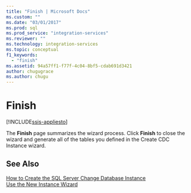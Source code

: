 ```yaml
---
title: "Finish | Microsoft Docs"
ms.custom: ""
ms.date: "03/01/2017"
ms.prod: sql
ms.prod_service: "integration-services"
ms.reviewer: ""
ms.technology: integration-services
ms.topic: conceptual
f1_keywords: 
  - "finish"
ms.assetid: 94a57ff1-f77f-4c04-8bf5-cdab691d3421
author: chugugrace
ms.author: chugu
---
```

# Finish 

[!INCLUDE[ssis-appliesto](../../includes/ssis-appliesto-ssvrpluslinux-asdb-asdw-xxx.md)]


  The **Finish** page summarizes the wizard process. Click **Finish** to close the wizard and generate all of the tables you defined in the Create CDC Instance wizard.  
  
## See Also  
 [How to Create the SQL Server Change Database Instance](../../integration-services/change-data-capture/how-to-create-the-sql-server-change-database-instance.md)   
 [Use the New Instance Wizard](../../integration-services/change-data-capture/use-the-new-instance-wizard.md)  
  
  
